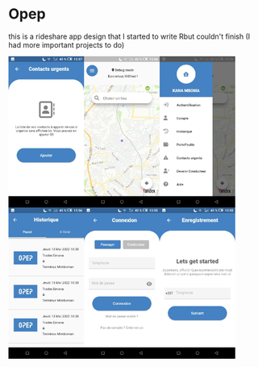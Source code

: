 # Opep

this is a rideshare app design that I started to write Rbut couldn't finish (I had more important projects to do)

<img align="left" src="opep6.jpg" width="150" />
<img align="left"src="opep2.jpg" width="150"/>
<img align="left"src="opep3.jpg" width="150"/>
<img align="left"src="opep4.jpg" width="150"/>
<img align="left" src="opep5.jpg" width="150"/>
<img  src="opep1.jpg" width="150" />
